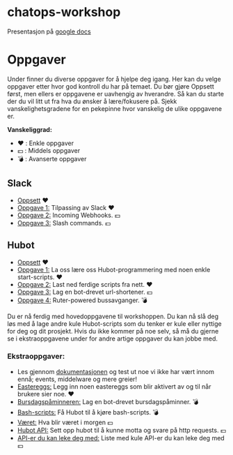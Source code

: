 # chatops-workshop

Presentasjon på [google docs](https://docs.google.com/presentation/d/1_Xsi4mf0gQTvnIgasmenNIGgcsLHGBle0qVK7DZnSmk/edit?usp=sharing)

# Oppgaver
Under finner du diverse oppgaver for å hjelpe deg igang. Her kan du velge oppgaver etter hvor god kontroll du har på temaet. Du bør gjøre Oppsett først, men ellers er oppgavene er uavhengig av hverandre. Så kan du starte der du vil litt ut fra hva du ønsker å lære/fokusere på. Sjekk vanskelighetsgradene for en pekepinne hvor vanskelig de ulike oppgavene er.

__Vanskeliggrad:__
- :heart: : Enkle oppgaver
- :dollar: : Middels oppgaver
- :bomb: : Avanserte oppgaver

## Slack
- [Oppsett](https://github.com/bekk/chatops-workshop/blob/master/slack/slack-setup.md) :heart:
- [Oppgave 1:](https://github.com/bekk/chatops-workshop/blob/master/slack/slack-customize.md) Tilpassing av Slack :heart:
- [Oppgave 2:](https://github.com/bekk/chatops-workshop/blob/master/slack/slack-incoming-webhooks.md) Incoming Webhooks. :dollar:
- [Oppgave 3:](https://github.com/bekk/chatops-workshop/blob/master/slack/slack-slash-commands.md) Slash commands. :dollar:

## Hubot
  - [Oppsett](https://github.com/bekk/chatops-workshop/blob/master/hubot/hubot-setup.md) :heart:
  - [Oppgave 1:](https://github.com/bekk/chatops-workshop/blob/master/hubot/hubot-enter.md) La oss lære oss Hubot-programmering med noen enkle start-scripts. :heart:
  - [Oppgave 2:](https://github.com/bekk/chatops-workshop/blob/master/hubot/hubot-registry.md) Last ned ferdige scripts fra nett. :heart:
  - [Oppgave 3:](https://github.com/bekk/chatops-workshop/blob/master/hubot/hubot-short.md) Lag en bot-drevet url-shortener. :dollar:
  - [Oppgave 4:](https://github.com/bekk/chatops-workshop/blob/master/hubot/hubot-ruter.md) Ruter-powered bussavganger. :bomb:

Du er nå ferdig med hovedoppgavene til workshoppen. Du kan nå slå deg løs med å lage andre kule Hubot-scripts som du tenker er kule eller nyttige for deg og dit prosjekt. Hvis du ikke kommer på noe selv, så må du gjerne se i ekstraoppgavene under for andre artige oppgaver du kan jobbe med.

### Ekstraoppgaver:
  - Les gjennom [dokumentasjonen](https://hubot.github.com/docs/scripting/) og test ut noe vi ikke har vært innom ennå; events, middelware og mere greier!
  - [Eastereggs:](https://github.com/bekk/chatops-workshop/blob/master/extras/easteregg.md) Legg inn noen eastereggs som blir aktivert av og til når brukere sier noe. :heart:
  - [Bursdagspåminneren:](https://github.com/bekk/chatops-workshop/blob/master/extras/bursdag.md) Lag en bot-drevet bursdagspåminner. :bomb:
  - [Bash-scripts:](https://github.com/bekk/chatops-workshop/blob/master/extras/bashscripts.md) Få Hubot til å kjøre bash-scripts. :bomb:
  - [Været:](https://github.com/bekk/chatops-workshop/blob/master/extras/weather.md) Hva blir været i morgen :dollar:
  - [Hubot API:](https://github.com/bekk/chatops-workshop/blob/master/extras/api.md) Sett opp hubot til å kunne motta og svare på http requests. :dollar:
  - [API-er du kan leke deg med:](https://github.com/bekk/chatops-workshop/blob/master/extras/cool-api.md) Liste med kule API-er du kan leke deg med :dollar:
  
  


